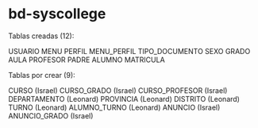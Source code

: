 # bd-syscollege

Tablas creadas (12):

USUARIO
MENU
PERFIL
MENU_PERFIL
TIPO_DOCUMENTO
SEXO
GRADO
AULA
PROFESOR
PADRE
ALUMNO
MATRICULA

Tablas por crear (9):

CURSO (Israel)
CURSO_GRADO (Israel)
CURSO_PROFESOR (Israel)
DEPARTAMENTO (Leonard)
PROVINCIA (Leonard)
DISTRITO (Leonard)
TURNO (Leonard)
ALUMNO_TURNO (Leonard)
ANUNCIO (Israel)
ANUNCIO_GRADO (Israel)
